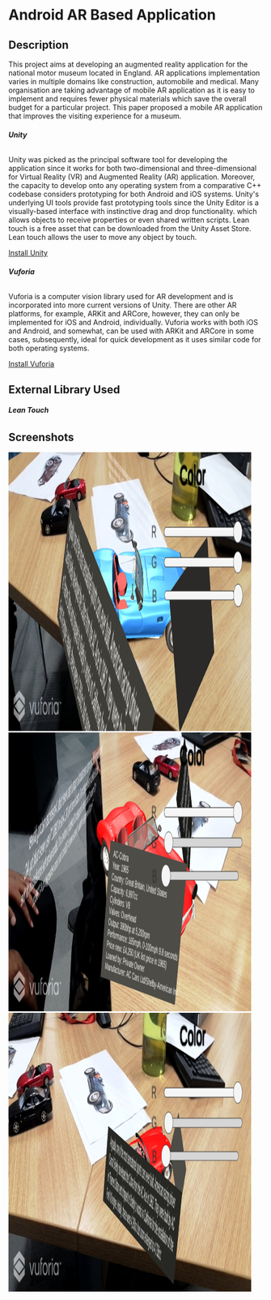 # Android AR Based Application
## Description

This project aims at developing an augmented reality application for the national motor museum located in England. AR applications implementation varies in multiple domains like construction, automobile and medical. Many organisation are taking advantage of mobile AR application as it is easy to implement and requires fewer physical materials which save the overall budget for a particular project. This paper proposed a mobile AR application that improves the visiting experience for a museum. 

###### **Unity**

Unity was picked as the principal software tool for developing the application since it works for both two-dimensional and three-dimensional for Virtual Reality (VR) and Augmented Reality (AR) application. Moreover, the capacity to develop onto any operating system from a comparative C++ codebase considers prototyping for both Android and iOS systems. Unity's underlying UI tools provide fast prototyping tools since the Unity Editor is a visually-based interface with instinctive drag and drop functionality. which allows objects to receive properties or even shared written scripts. Lean touch is a free asset that can be downloaded from the Unity Asset Store. Lean touch allows the user to move any object by touch.

[Install Unity]()

###### **Vuforia**

Vuforia is a computer vision library used for AR development and is incorporated into more current versions of Unity. There are other AR platforms, for example, ARKit and ARCore, however, they can only be implemented for iOS and Android, individually. Vuforia works with both iOS and Android, and somewhat, can be used with ARKit and ARCore in some cases, subsequently, ideal for quick development as it uses similar code for both operating systems.

[Install Vuforia]()

## External Library Used

###### **Lean Touch**

## Screenshots
<img src="Screenshots/1.jpg" width="480" height="550"> <img src="Screenshots/2.jpg" width="480" height="550"> <img src="Screenshots/3.jpg" width="480" height="550">